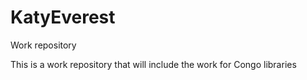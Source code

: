 # KatyEverest
Work repository

This is a work repository that will include the work for Congo libraries 

